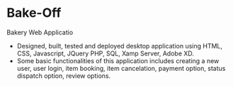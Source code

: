 # Bake-Off
Bakery Web Applicatio
- Designed, built, tested and deployed desktop application using HTML, CSS, Javascript, JQuery PHP, SQL, Xamp Server, Adobe XD.
- Some basic functionalities of this application includes creating a new user, user login, item booking, item cancelation, payment option, status dispatch option, review options.


